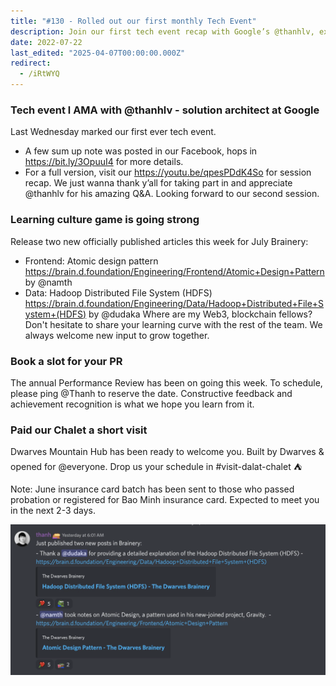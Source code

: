 ```yaml
---
title: "#130 - Rolled out our first monthly Tech Event"
description: Join our first tech event recap with Google’s @thanhlv, explore new articles on Atomic Design and HDFS, and book your Performance Review slot now.
date: 2022-07-22
last_edited: "2025-04-07T00:00:00.000Z"
redirect:
  - /iRtWYQ
---
```


### Tech event l AMA with @thanhlv - solution architect at Google

Last Wednesday marked our first ever tech event.

- A few sum up note was posted in our Facebook, hops in <https://bit.ly/3OpuuI4> for more details.
- For a full version, visit our <https://youtu.be/qpesPDdK4So> for session recap.
  We just wanna thank y’all for taking part in and appreciate @thanhlv for his amazing Q&A. Looking forward to our second session.

### Learning culture game is going strong

Release two new officially published articles this week for July Brainery:

- Frontend: Atomic design pattern <https://brain.d.foundation/Engineering/Frontend/Atomic+Design+Pattern> by @namth
- Data: Hadoop Distributed File System (HDFS) <https://brain.d.foundation/Engineering/Data/Hadoop+Distributed+File+System+(HDFS)> by @dudaka
  Where are my Web3, blockchain fellows? Don't hesitate to share your learning curve with the rest of the team. We always welcome new input to grow together.

### Book a slot for your PR

The annual Performance Review has been on going this week. To schedule, please ping @Thanh to reserve the date. Constructive feedback and achievement recognition is what we hope you learn from it.

### Paid our Chalet a short visit

Dwarves Mountain Hub has been ready to welcome you. Built by Dwarves & opened for @everyone. Drop us your schedule in #visit-dalat-chalet ⛺️

Note: June insurance card batch has been sent to those who passed probation or registered for Bao Minh insurance card. Expected to meet you in the next 2-3 days.

![](assets/notion-image-1744007364236-hpv1j.webp)
